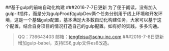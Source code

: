 ##基于gulp的前端自动化构建
###2016-7-7日更新
为了便于阅读，没有加入gulp-if插件，而是分为gulpProd和gulpDev俩个任务分别用于线上环境和开发环境，这是一个基础gulp配置，基本满足大多数自动化构建任务，大家可以基于这个配置，结合自身项目的情况打造自己的gulp配置。如有好的实践，多多沟通。
>QQ：736643403
>邮箱：tengfeisu@sohu-inc.com
###2016-7-8日更新
增加gulp-babel，支持ES6,gulp文件es6改造。
